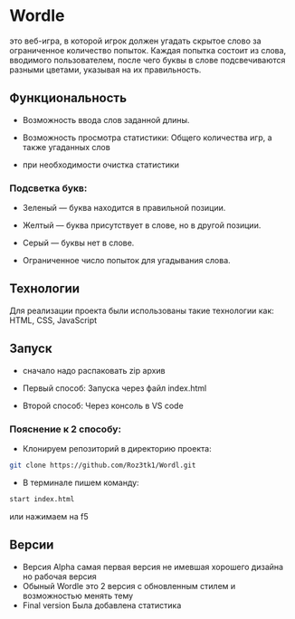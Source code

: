 # Wordle 
это веб-игра, в которой игрок должен угадать скрытое слово за ограниченное количество попыток. Каждая попытка состоит из слова, вводимого пользователем, после чего буквы в слове подсвечиваются разными цветами, указывая на их правильность.

## Функциональность

- Возможность ввода слов заданной длины.

- Возможность просмотра статистики:
Общего количества игр, а также угаданных слов
- при необходимости очистка статистики

### Подсветка букв:

- Зеленый — буква находится в правильной позиции.

- Желтый — буква присутствует в слове, но в другой позиции.

- Серый — буквы нет в слове.

- Ограниченное число попыток для угадывания слова.

## Технологии

Для реализации проекта были использованы такие технологии как:
HTML, CSS, JavaScript

## Запуск
- сначало надо распаковать zip архив

- Первый способ: Запуска через файл index.html

- Второй способ: Через консоль в VS code

### Пояснение к 2 способу: 
- Клонируем репозиторий в директорию проекта:
```sh
git clone https://github.com/Roz3tk1/Wordl.git
```
- В терминале пишем команду:
```sh
start index.html
```
или нажимаем на f5

## Версии
- Версия Alpha самая первая версия не имевшая хорошего дизайна но рабочая версия
- Обыный Wordle это 2 версия с обновленным стилем и возможностью менять тему
- Final version Была добавлена статистика
